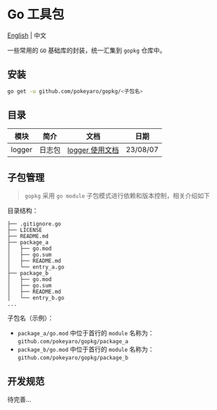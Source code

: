 # Go 工具包

[English](README.md) | 中文

一些常用的 `GO` 基础库的封装，统一汇集到 `gopkg` 仓库中。

## 安装

```bash
go get -u github.com/pokeyaro/gopkg/<子包名>
```


## 目录

| 模块      | 简介  | 文档                                         | 日期       |
|---------|-----|--------------------------------------------|----------|
| logger  | 日志包 | [logger 使用文档](./go-logger/README_ZH_CN.md) | 23/08/07 |


## 子包管理

> `gopkg` 采用 `go module` 子包模式进行依赖和版本控制，相关介绍如下

目录结构：

```textmate
├── .gitignore.go
├── LICENSE
├── README.md
├── package_a
│   ├── go.mod
│   ├── go.sum
│   ├── README.md
│   └── entry_a.go
├── package_b
│   ├── go.mod
│   ├── go.sum
│   ├── README.md
│   └── entry_b.go
...
```

子包名（示例）：

- `package_a/go.mod` 中位于首行的 `module` 名称为：`github.com/pokeyaro/gopkg/package_a`
- `package_b/go.mod` 中位于首行的 `module` 名称为：`github.com/pokeyaro/gopkg/package_b`


## 开发规范

待完善...
